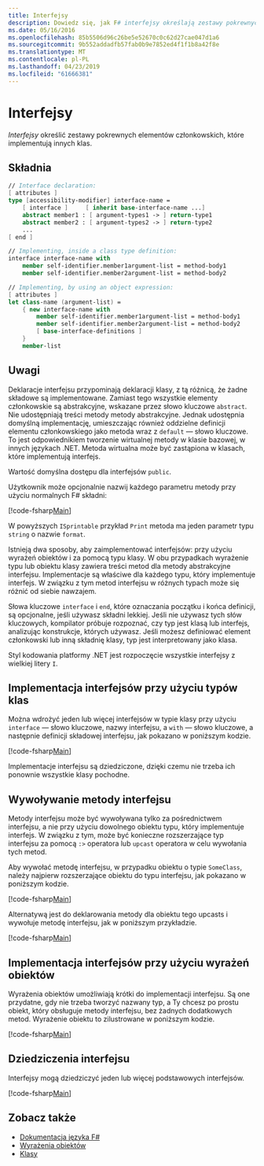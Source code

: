 ```yaml
---
title: Interfejsy
description: Dowiedz się, jak F# interfejsy określają zestawy pokrewnych elementów członkowskich, które implementują innych klas.
ms.date: 05/16/2016
ms.openlocfilehash: 85b5506d96c26be5e52670c0c62d27cae047d1a6
ms.sourcegitcommit: 9b552addadfb57fab0b9e7852ed4f1f1b8a42f8e
ms.translationtype: MT
ms.contentlocale: pl-PL
ms.lasthandoff: 04/23/2019
ms.locfileid: "61666381"
---
```

# <a name="interfaces"></a>Interfejsy

*Interfejsy* określić zestawy pokrewnych elementów członkowskich, które implementują innych klas.

## <a name="syntax"></a>Składnia

```fsharp
// Interface declaration:
[ attributes ]
type [accessibility-modifier] interface-name =
    [ interface ]     [ inherit base-interface-name ...]
    abstract member1 : [ argument-types1 -> ] return-type1
    abstract member2 : [ argument-types2 -> ] return-type2
    ...
[ end ]

// Implementing, inside a class type definition:
interface interface-name with
    member self-identifier.member1argument-list = method-body1
    member self-identifier.member2argument-list = method-body2

// Implementing, by using an object expression:
[ attributes ]
let class-name (argument-list) =
    { new interface-name with
        member self-identifier.member1argument-list = method-body1
        member self-identifier.member2argument-list = method-body2
        [ base-interface-definitions ]
    }
    member-list
```

## <a name="remarks"></a>Uwagi

Deklaracje interfejsu przypominają deklaracji klasy, z tą różnicą, że żadne składowe są implementowane. Zamiast tego wszystkie elementy członkowskie są abstrakcyjne, wskazane przez słowo kluczowe `abstract`. Nie udostępniają treści metody metody abstrakcyjne. Jednak udostępnia domyślną implementację, umieszczając również oddzielne definicji elementu członkowskiego jako metoda wraz z `default` — słowo kluczowe. To jest odpowiednikiem tworzenie wirtualnej metody w klasie bazowej, w innych językach .NET. Metoda wirtualna może być zastąpiona w klasach, które implementują interfejs.

Wartość domyślna dostępu dla interfejsów `public`.

Użytkownik może opcjonalnie nazwij każdego parametru metody przy użyciu normalnych F# składni:

[!code-fsharp[Main](../../../samples/snippets/fsharp/lang-ref-1/snippet24032.fs)]

W powyższych `ISprintable` przykład `Print` metoda ma jeden parametr typu `string` o nazwie `format`.

Istnieją dwa sposoby, aby zaimplementować interfejsów: przy użyciu wyrażeń obiektów i za pomocą typu klasy. W obu przypadkach wyrażenie typu lub obiektu klasy zawiera treści metod dla metody abstrakcyjne interfejsu. Implementacje są właściwe dla każdego typu, który implementuje interfejs. W związku z tym metod interfejsu w różnych typach może się różnić od siebie nawzajem.

Słowa kluczowe `interface` i `end`, które oznaczania początku i końca definicji, są opcjonalne, jeśli używasz składni lekkiej. Jeśli nie używasz tych słów kluczowych, kompilator próbuje rozpoznać, czy typ jest klasą lub interfejs, analizując konstrukcje, których używasz. Jeśli możesz definiować element członkowski lub inną składnię klasy, typ jest interpretowany jako klasa.

Styl kodowania platformy .NET jest rozpoczęcie wszystkie interfejsy z wielkiej litery `I`.

## <a name="implementing-interfaces-by-using-class-types"></a>Implementacja interfejsów przy użyciu typów klas

Można wdrożyć jeden lub więcej interfejsów w typie klasy przy użyciu `interface` — słowo kluczowe, nazwy interfejsu, a `with` — słowo kluczowe, a następnie definicji składowej interfejsu, jak pokazano w poniższym kodzie.

[!code-fsharp[Main](../../../samples/snippets/fsharp/lang-ref-1/snippet2801.fs)]

Implementacje interfejsu są dziedziczone, dzięki czemu nie trzeba ich ponownie wszystkie klasy pochodne.

## <a name="calling-interface-methods"></a>Wywoływanie metody interfejsu

Metody interfejsu może być wywoływana tylko za pośrednictwem interfejsu, a nie przy użyciu dowolnego obiektu typu, który implementuje interfejs. W związku z tym, może być konieczne rozszerzające typ interfejsu za pomocą `:>` operatora lub `upcast` operatora w celu wywołania tych metod.

Aby wywołać metodę interfejsu, w przypadku obiektu o typie `SomeClass`, należy najpierw rozszerzające obiektu do typu interfejsu, jak pokazano w poniższym kodzie.

[!code-fsharp[Main](../../../samples/snippets/fsharp/lang-ref-1/snippet2802.fs)]

Alternatywą jest do deklarowania metody dla obiektu tego upcasts i wywołuje metodę interfejsu, jak w poniższym przykładzie.

[!code-fsharp[Main](../../../samples/snippets/fsharp/lang-ref-1/snippet2803.fs)]

## <a name="implementing-interfaces-by-using-object-expressions"></a>Implementacja interfejsów przy użyciu wyrażeń obiektów

Wyrażenia obiektów umożliwiają krótki do implementacji interfejsu. Są one przydatne, gdy nie trzeba tworzyć nazwany typ, a Ty chcesz po prostu obiekt, który obsługuje metody interfejsu, bez żadnych dodatkowych metod. Wyrażenie obiektu to zilustrowane w poniższym kodzie.

[!code-fsharp[Main](../../../samples/snippets/fsharp/lang-ref-1/snippet2804.fs)]

## <a name="interface-inheritance"></a>Dziedziczenia interfejsu

Interfejsy mogą dziedziczyć jeden lub więcej podstawowych interfejsów.

[!code-fsharp[Main](../../../samples/snippets/fsharp/lang-ref-1/snippet2805.fs)]

## <a name="see-also"></a>Zobacz także

- [Dokumentacja języka F#](index.md)
- [Wyrażenia obiektów](object-expressions.md)
- [Klasy](classes.md)